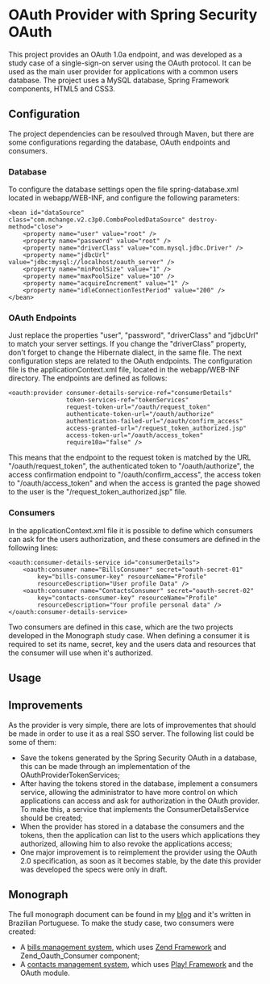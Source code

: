 # OAuth Provider with Spring Security OAuth
This project provides an OAuth 1.0a endpoint, and was developed as a study case of a single-sign-on server using the OAuth protocol. It can be used as the main user provider for applications with a common users database. The project uses a MySQL database, Spring Framework components, HTML5 and CSS3.

## Configuration
The project dependencies can be resoulved through Maven, but there are some configurations regarding the database, OAuth endpoints and consumers.

### Database
To configure the database settings open the file spring-database.xml located in webapp/WEB-INF, and configure the following parameters:

	<bean id="dataSource" class="com.mchange.v2.c3p0.ComboPooledDataSource" destroy-method="close">
		<property name="user" value="root" />
		<property name="password" value="root" />
		<property name="driverClass" value="com.mysql.jdbc.Driver" />
		<property name="jdbcUrl" value="jdbc:mysql://localhost/oauth_server" />
		<property name="minPoolSize" value="1" />
		<property name="maxPoolSize" value="10" />
		<property name="acquireIncrement" value="1" />
		<property name="idleConnectionTestPeriod" value="200" />
	</bean>

### OAuth Endpoints
Just replace the properties "user", "password", "driverClass" and "jdbcUrl" to match your server settings. If you change the "driverClass" property, don't forget to change the Hibernate dialect, in the same file. The next configuration steps are related to the OAuth endpoints. The configuration file is the applicationContext.xml file, located in the webapp/WEB-INF directory. The endpoints are defined as follows:

	<oauth:provider consumer-details-service-ref="consumerDetails" 
					token-services-ref="tokenServices" 
					request-token-url="/oauth/request_token"
					authenticate-token-url="/oauth/authorize" 
					authentication-failed-url="/oauth/confirm_access" 
					access-granted-url="/request_token_authorized.jsp" 
					access-token-url="/oauth/access_token"
					require10a="false" />

This means that the endpoint to the request token is matched by the URL "/oauth/request_token", the authenticated token to "/oauth/authorize", the access confirmation endpoint to "/oauth/confirm_access", the access token to "/oauth/access_token" and when the access is granted the page showed to the user is the "/request_token_authorized.jsp" file. 

### Consumers
In the applicationContext.xml file it is possible to define which consumers can ask for the users authorization, and these consumers are defined in the following lines:

	<oauth:consumer-details-service id="consumerDetails">
		<oauth:consumer name="BillsConsumer" secret="oauth-secret-01" 
			key="bills-consumer-key" resourceName="Profile" 
			resourceDescription="User profile Data" />
		<oauth:consumer name="ContactsConsumer" secret="oauth-secret-02" 
			key="contacts-consumer-key" resourceName="Profile" 
			resourceDescription="Your profile personal data" />
	</oauth:consumer-details-service>

Two consumers are defined in this case, which are the two projects developed in the Monograph study case. When defining a consumer it is required to set its name, secret, key and the users data and resources that the consumer will use when it's authorized.


## Usage

## Improvements
As the provider is very simple, there are lots of improvementes that should be made in order to use it as a real SSO server. The following list could be some of them:

* Save the tokens generated by the Spring Security OAuth in a database, this can be made through an implementation of the OAuthProviderTokenServices;
* After having the tokens stored in the database, implement a consumers service, allowing the administrator to have more control on which applications can access and ask for authorization in the OAuth provider. To make this, a service that implements the ConsumerDetailsService should be created;
* When the provider has stored in a database the consumers and the tokens, then the application can list to the users which applications they authorized, allowing him to also revoke the applications access;
* One major improvement is to reimplement the provider using the OAuth 2.0 specification, as soon as it becomes stable, by the date this provider was developed the specs were only in draft.

## Monograph
The full monograph document can be found in my [blog](http://fernandomantoan.com/monografia-2/estudo-de-caso-de-uma-estrutura-de-autenticacao-unica-utilizando-o-protocolo-oauth/) and it's written in Brazilian Portuguese. To make the study case, two consumers were created:

* A [bills management system](https://github.com/fernandomantoan/oauth-consumer-sample-zf), which uses [Zend Framework](http://framework.zend.com) and Zend_Oauth_Consumer component;
* A [contacts management system](https://github.com/fernandomantoan/oauth-consumer-sample-play), which uses [Play! Framework](http://www.playframework.org) and the OAuth module.
